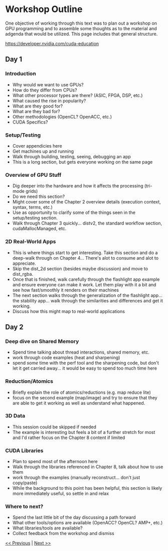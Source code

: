 # Workshop Outline

One objective of working through this text was to plan out a workshop on GPU programming and to assemble some thoughts as to the material and adgenda that would be utilized. This page includes that general structure.

https://developer.nvidia.com/cuda-education

## Day 1

### Introduction

- Why would we want to use GPUs?
- How do they differ from CPUs?
- What other processor types are there? (ASIC, FPGA, DSP, etc.)
- What caused the rise in popularity?
- What are they good for?
- What are they bad for?
- Other methodologies (OpenCL? OpenACC, etc.)
- CUDA Specifics?

### Setup/Testing

- Cover appendicies here
- Get machines up and running
- Walk through building, testing, seeing, debugging an app
- This is a long section, but gets everyone working on the same page

### Overview of GPU Stuff

- Dig deeper into the hardware and how it affects the processing (tri-mode grids)
- Do we need this section?
- Might cover some of the Chapter 2 overview details (execution context, syntax, terms, etc.)
- Use as opportunity to clarify some of the things seen in the setup/testing section.
- Walk through Chapter 3 quickly... distv2, the standard workflow section, cudaMallocManaged, etc.

### 2D Real-World Apps

- This is where things start to get interesting. Take this section and do a deep-walk through on Chapter 4... There's alot to consume and alot to appreciate.
- Skip the dist_2d section (besides maybe discussion) and move to dist_rgba.
- Once that is finished, walk carefully through the flashlight app example and ensure everyone can make it work. Let them play with it a bit and see how fast/smoothly it renders on their machines
- The next section walks through the generalization of the flashlight app... the stability app... walk through the similarities and differences and get it working.
- Discuss how this might map to real-world applications

## Day 2

### Deep dive on Shared Memory

- Spend time talking about thread interactions, shared memory, etc.
- work through code examples (heat and sharpening)
- spend *some* time with the perf tool and the sharpening code, but don't let it get carried away... it would be easy to spend too much time here

### Reduction/Atomics

- Briefly explain the role of atomics/reductions (e.g. map reduce lite)
- focus on the second example (map/image) and try to ensure that they are able to get it working as well as understand what happened.

### 3D Data

- This session could be skipped if needed
- The example is interesting but feels a bit of a further stretch for most and I'd rather focus on the Chapter 8 content if limited

### CUDA Libraries

- Plan to spend most of the afternoon here
- Walk through the libraries referenced in Chapter 8, talk about how to use them
- work through the examples (manually reconstruct... don't just copy/paste)
- While the background to this point has been helpful, this section is likely more immediately useful, so settle in and relax

### Where to next?

- Spend the last little bit of the day discussing a path forward
- What other tools/options are available (OpenACC? OpenCL? AMP+, etc.)
- What libraries/tools are available?
- Collect feedback from the workshop and dismiss

[<< Previous](../Appendix_D/readme.md)
|
[Next >>](../readme.md)
